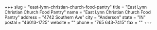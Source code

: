 +++
slug = "east-lynn-christian-church-food-pantry"
title = "East Lynn Christian Church Food Pantry"
name = "East Lynn Christian Church Food Pantry"
address = "4742 Southern Ave"
city = "Anderson"
state = "IN"
postal = "46013-1725"
website = ""
phone = "765 643-7415"
fax = ""
+++
